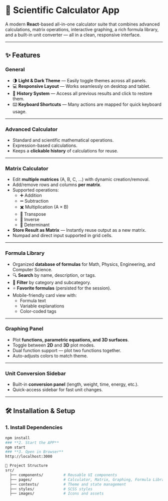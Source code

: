 # 🧮 Scientific Calculator App

A modern **React**-based all-in-one calculator suite that combines advanced calculations, matrix operations, interactive graphing, a rich formula library, and a built-in unit converter — all in a clean, responsive interface.

---

## ✨ Features

### **General**
- 🌗 **Light & Dark Theme** — Easily toggle themes across all panels.
- 💻 **Responsive Layout** — Works seamlessly on desktop and tablet.
- 📜 **History System** — Access all previous results and click to restore them.
- ⌨️ **Keyboard Shortcuts** — Many actions are mapped for quick keyboard usage.

---

### **Advanced Calculator**
- Standard and scientific mathematical operations.
- Expression-based calculations.
- Keeps a **clickable history** of calculations for reuse.

---

### **Matrix Calculator**
- Edit **multiple matrices** (A, B, C, …) with dynamic creation/removal.
- Add/remove rows and columns **per matrix**.
- Supported operations:
  - ➕ Addition
  - ➖ Subtraction
  - ✖️ Multiplication (A × B)
  - 🔄 Transpose
  - 🔄 Inverse
  - 📐 Determinant
- **Store Result as Matrix** — Instantly reuse output as a new matrix.
- Numpad and direct input supported in grid cells.

---

### **Formula Library**
- Organized **database of formulas** for Math, Physics, Engineering, and Computer Science.
- 🔍 **Search** by name, description, or tags.
- 📂 **Filter** by category and subcategory.
- ⭐ **Favorite formulas** (persisted for the session).
- Mobile-friendly card view with:
  - Formula text
  - Variable explanations
  - Color-coded tags

---

### **Graphing Panel**
- Plot **functions, parametric equations, and 3D surfaces**.
- Toggle between **2D** and **3D** plot modes.
- Dual function support — plot two functions together.
- Auto-adjusts colors to match theme.

---

### **Unit Conversion Sidebar**
- Built-in **conversion panel** (length, weight, time, energy, etc.).
- Quick-access sidebar for fast unit changes.

---

## 🛠 Installation & Setup

### **1. Install Dependencies**
```bash
npm install
### **2. Start the APP**
npm start
### **3. Open in Browser**
http://localhost:3000

📂 Project Structure
src/
  ├── components/         # Reusable UI components
  ├── pages/              # Calculator, Matrix, Graphing, Formula Library
  ├── contexts/           # Theme and state management
  ├── styles/             # SCSS styles
  ├── images/             # Icons and assets
